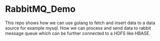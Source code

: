 # RabbitMQ_Demo
This repo shows how we can use golang to fetch and insert data to a data source for example mysql.
How we can process and send data to rabbit message queue which can be further connected to a HDFS like HBASE.
